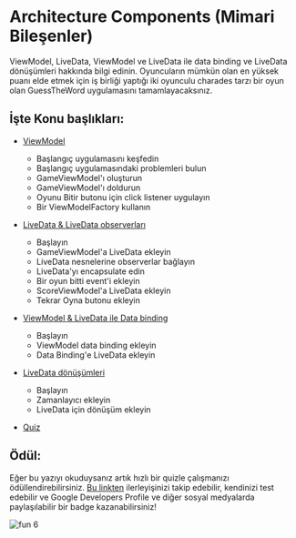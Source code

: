 # Architecture Components (Mimari Bileşenler)

ViewModel, LiveData, ViewModel ve LiveData ile data binding ve LiveData dönüşümleri hakkında bilgi edinin. Oyuncuların mümkün olan en yüksek puanı elde etmek için iş birliği yaptığı iki oyunculu charades tarzı bir oyun olan GuessTheWord uygulamasını tamamlayacaksınız.

## İşte Konu başlıkları:

- [ViewModel](https://github.com/bgmylc/Android-Kotlin-Fundamentals/tree/main/Part%2006%20-%20Architecture%20components/Dok%C3%BCman%201%20-%20ViewModel)
  - Başlangıç uygulamasını keşfedin
  - Başlangıç uygulamasındaki problemleri bulun
  - GameViewModel'ı oluşturun
  - GameViewModel'ı doldurun
  - Oyunu Bitir butonu için click listener uygulayın
  - Bir ViewModelFactory kullanın


- [LiveData & LiveData observerları](https://github.com/bgmylc/Android-Kotlin-Fundamentals/tree/main/Part%2006%20-%20Architecture%20components/Dok%C3%BCman%202%20-%20LiveData%20%26%20LiveData%20observerlar%C4%B1)
  - Başlayın
  - GameViewModel'a LiveData ekleyin
  - LiveData nesnelerine observerlar bağlayın
  - LiveData'yı encapsulate edin
  - Bir oyun bitti event'i ekleyin
  - ScoreViewModel'a LiveData ekleyin
  - Tekrar Oyna butonu ekleyin


- [ViewModel & LiveData ile Data binding](https://github.com/bgmylc/Android-Kotlin-Fundamentals/tree/main/Part%2006%20-%20Architecture%20components/Dok%C3%BCman%203%20-%20ViewModel%20%26%20LiveData%20ile%20Data%20binding)
  - Başlayın
  - ViewModel data binding ekleyin
  - Data Binding'e LiveData ekleyin


- [LiveData dönüşümleri](https://github.com/bgmylc/Android-Kotlin-Fundamentals/tree/main/Part%2006%20-%20Architecture%20components/Dok%C3%BCman%204%20-%20LiveData%20d%C3%B6n%C3%BC%C5%9F%C3%BCmleri)
  - Başlayın
  - Zamanlayıcı ekleyin
  - LiveData için dönüşüm ekleyin


- [Quiz](https://github.com/bgmylc/Android-Kotlin-Fundamentals/tree/main/Part%2006%20-%20Architecture%20components/Quiz)

## Ödül:

Eğer bu yazıyı okuduysanız artık hızlı bir quizle çalışmanızı ödüllendirebilirsiniz. [Bu linkten](https://developer.android.com/courses/pathways/kotlin-fundamentals-six) 
ilerleyişinizi takip edebilir, kendinizi test edebilir ve Google Developers Profile ve diğer sosyal medyalarda paylaşılabilir
bir badge kazanabilirsiniz!

![fun 6](https://user-images.githubusercontent.com/46448616/149555788-1dc5e0f0-edbb-410d-9de7-d52696b78766.png)
